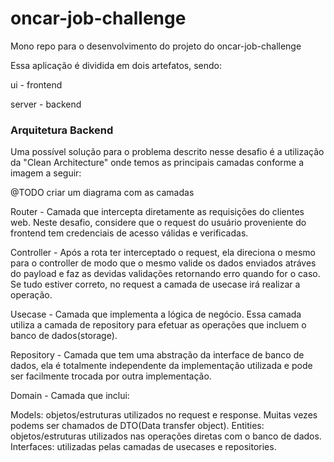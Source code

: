 # oncar-job-challenge

Mono repo para o desenvolvimento do projeto do oncar-job-challenge

Essa aplicação é dividida em dois artefatos, sendo:

ui - frontend

server - backend

### Arquitetura Backend

Uma possível solução para o problema descrito nesse desafio é a utilização da "Clean Architecture" onde temos
as principais camadas conforme a imagem a seguir:

@TODO criar um diagrama com as camadas

Router - Camada que intercepta diretamente as requisições do clientes web. Neste desafio, considere que o request do usuário
proveniente do frontend tem credenciais de acesso válidas e verificadas.

Controller - Após a rota ter interceptado o request, ela direciona o mesmo para o controller de modo que o mesmo valide
os dados enviados atráves do payload e faz as devidas validações retornando erro quando for o caso. Se tudo estiver correto,
no request a camada de usecase irá realizar a operação.

Usecase - Camada que implementa a lógica de negócio. Essa camada utiliza a camada de repository para efetuar as operações
que incluem o banco de dados(storage).

Repository - Camada que tem uma abstração da interface de banco de dados, ela é totalmente independente da implementação utilizada
e pode ser facilmente trocada por outra implementação.

Domain - Camada que inclui:

Models: objetos/estruturas utilizados no request e response. Muitas vezes podems ser chamados de DTO(Data transfer object).
Entities: objetos/estruturas utilizados nas operações diretas com o banco de dados.
Interfaces: utilizadas pelas camadas de usecases e repositories.
